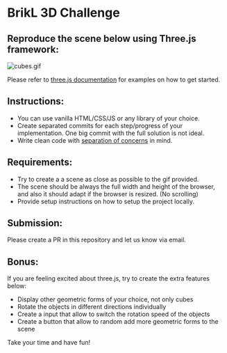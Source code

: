 # BrikL 3D Challenge

## Reproduce the scene below using Three.js framework:

![cubes.gif](https://github.com/Brikl/3d-challenge/blob/master/cubes.gif?raw=true)

Please refer to [three.js documentation](https://threejs.org/docs/) for examples on how to get started.

## Instructions:

- You can use vanilla HTML/CSS/JS or any library of your choice.
- Create separated commits for each step/progress of your implementation. One big commit with the full solution is not ideal.
- Write clean code with [separation of concerns](https://en.wikipedia.org/wiki/Separation_of_concerns) in mind.

## Requirements:

- Try to create a a scene as close as possible to the gif provided.
- The scene should be always the full width and height of the browser, and also it should adapt if the browser is resized. (No scrolling)
- Provide setup instructions on how to setup the project locally.

## Submission:

Please create a PR in this repository and let us know via email.

## Bonus:

If you are feeling excited about three.js, try to create the extra features below:

- Display other geometric forms of your choice, not only cubes
- Rotate the objects in different directions individually
- Create a input that allow to switch the rotation speed of the objects
- Create a button that allow to random add more geometric forms to the scene

Take your time and have fun!
